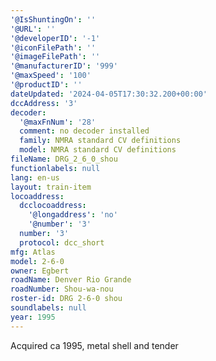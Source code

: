 ```yaml
---
'@IsShuntingOn': ''
'@URL': ''
'@developerID': '-1'
'@iconFilePath': ''
'@imageFilePath': ''
'@manufacturerID': '999'
'@maxSpeed': '100'
'@productID': ''
dateUpdated: '2024-04-05T17:30:32.200+00:00'
dccAddress: '3'
decoder:
  '@maxFnNum': '28'
  comment: no decoder installed
  family: NMRA standard CV definitions
  model: NMRA standard CV definitions
fileName: DRG_2_6_0_shou
functionlabels: null
lang: en-us
layout: train-item
locoaddress:
  dcclocoaddress:
    '@longaddress': 'no'
    '@number': '3'
  number: '3'
  protocol: dcc_short
mfg: Atlas
model: 2-6-0
owner: Egbert
roadName: Denver Rio Grande
roadNumber: Shou-wa-nou
roster-id: DRG 2-6-0 shou
soundlabels: null
year: 1995
---
```

Acquired ca 1995, metal shell and tender
